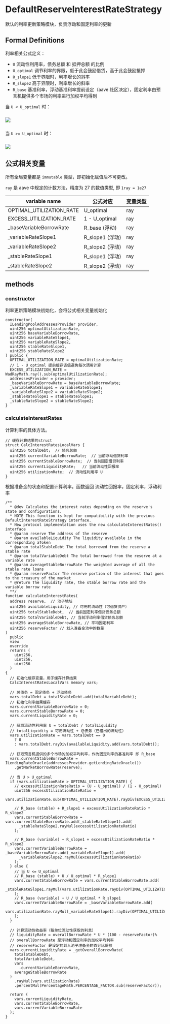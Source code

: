 # DefaultReserveInterestRateStrategy

默认的利率更新策略模块，负责浮动和固定利率的更新

## Formal Definitions

利率相关公式定义：

- `U` 流动性利用率，债务总额 和 抵押总额 的比例
- `U_optimal` 调节利率的界限，低于此会鼓励借贷，高于此会鼓励抵押
- `R_slope1` 低于界限时，利率增长的斜率
- `R_slope2` 高于界限时，利率增长的斜率
- `R_base` 基准利率，浮动基准利率提前设定（aave 社区决定），固定利率由预言机提供多个市场的利率进行加权平均得到

当 `U < U_optimal` 时：

<!-- $R_{t}=R_{base}+\frac{U_t}{U_{optimal}}R_{slope1}$ -->
<img src="https://render.githubusercontent.com/render/math?math=R_{t}=R_{base}%2B\frac{U_t}{U_{optimal}}R_{slope1}" style="display: block;margin: 24px auto;" />

当 `U >= U_optimal` 时：

<!-- $R_{t}=R_{base}+R_{slope1}+\frac{U_t-U_{optimal}}{1-U_{optimal}}R_{slope2}$ -->
<img src="https://render.githubusercontent.com/render/math?math=R_{t}=R_{base}%2BR_{slope1}%2B\frac{U_t-U_{optimal}}{1-U_{optimal}}R_{slope2}" style="display: block;margin: 24px auto;" />

## 公式相关变量

所有全局变量都是 `immutable` 类型，即初始化赋值后不可更改。

`ray` 是 aave 中规定的计数方法，精度为 27 的数值类型, 即 `1ray = 1e27`

| variable name            | 公式对应        | 变量类型 |
| ------------------------ | --------------- | -------- |
| OPTIMAL_UTILIZATION_RATE | U_optimal       | ray      |
| EXCESS_UTILIZATION_RATE  | 1 - U_optimal   | ray      |
| \_baseVariableBorrowRate | R_base (浮动)   | ray      |
| \_variableRateSlope1     | R_slope1 (浮动) | ray      |
| \_variableRateSlope2     | R_slope2 (浮动) | ray      |
| \_stableRateSlope1       | R_slope1 (浮动) | ray      |
| \_stableRateSlope2       | R_slope2 (浮动) | ray      |

## methods

### constructor

利率更新策略模块初始化，会将公式相关变量初始化

```solidity
constructor(
  ILendingPoolAddressesProvider provider,
  uint256 optimalUtilizationRate,
  uint256 baseVariableBorrowRate,
  uint256 variableRateSlope1,
  uint256 variableRateSlope2,
  uint256 stableRateSlope1,
  uint256 stableRateSlope2
) public {
  OPTIMAL_UTILIZATION_RATE = optimalUtilizationRate;
  // 1 - U_optimal 提前缓存该值避免每次调用计算
  EXCESS_UTILIZATION_RATE = WadRayMath.ray().sub(optimalUtilizationRate);
  addressesProvider = provider;
  _baseVariableBorrowRate = baseVariableBorrowRate;
  _variableRateSlope1 = variableRateSlope1;
  _variableRateSlope2 = variableRateSlope2;
  _stableRateSlope1 = stableRateSlope1;
  _stableRateSlope2 = stableRateSlope2;
}
```

### calculateInterestRates

计算利率的具体方法。

```solidity
// 缓存计算结果的struct
struct CalcInterestRatesLocalVars {
  uint256 totalDebt;  // 债务总额
  uint256 currentVariableBorrowRate;  // 当前浮动借贷利率
  uint256 currentStableBorrowRate;  // 当前固定借贷利率
  uint256 currentLiquidityRate;   // 当前流动性回报率
  uint256 utilizationRate;  // 流动性利用率 U
}
```

根据准备金的状态和配置计算利率。函数返回 流动性回报率，固定利率，浮动利率

```solidity
/**
  * @dev Calculates the interest rates depending on the reserve's state and configurations.
  * NOTE This function is kept for compatibility with the previous DefaultInterestRateStrategy interface.
  * New protocol implementation uses the new calculateInterestRates() interface
  * @param reserve The address of the reserve
  * @param availableLiquidity The liquidity available in the corresponding aToken
  * @param totalStableDebt The total borrowed from the reserve a stable rate
  * @param totalVariableDebt The total borrowed from the reserve at a variable rate
  * @param averageStableBorrowRate The weighted average of all the stable rate loans
  * @param reserveFactor The reserve portion of the interest that goes to the treasury of the market
  * @return The liquidity rate, the stable borrow rate and the variable borrow rate
  **/
function calculateInterestRates(
  address reserve,  // 池子地址
  uint256 availableLiquidity, // 可用的流动性（可借贷资产）
  uint256 totalStableDebt,  // 当前固定利率借贷债务总额
  uint256 totalVariableDebt, // 当前浮动利率借贷债务总额
  uint256 averageStableBorrowRate, // 平均固定利率
  uint256 reserveFactor // 划入准备金池中的数量
)
  public
  view
  override
  returns (
    uint256,
    uint256,
    uint256
  )
{
  // 初始化缓存变量，用于缓存计算结果
  CalcInterestRatesLocalVars memory vars;

  // 总债务 = 固定债务 + 浮动债务
  vars.totalDebt = totalStableDebt.add(totalVariableDebt);
  // 初始化利率结果缓存
  vars.currentVariableBorrowRate = 0;
  vars.currentStableBorrowRate = 0;
  vars.currentLiquidityRate = 0;

  // 获取流动性利用率 U = totalDebt / totalLiquidity
  // totalLiquidity = 可用流动性 + 总债务（已借出的流动性）
  vars.utilizationRate = vars.totalDebt == 0
    ? 0
    : vars.totalDebt.rayDiv(availableLiquidity.add(vars.totalDebt));

  // 获取预言机提供的多个市场的加权平均利率，作为固定利率的基准利率 即 R_base
  vars.currentStableBorrowRate = ILendingRateOracle(addressesProvider.getLendingRateOracle())
    .getMarketBorrowRate(reserve);

  // 当 U > U_optimal
  if (vars.utilizationRate > OPTIMAL_UTILIZATION_RATE) {
    // excessUtilizationRateRatio = (U - U_optimal) / (1 - U_optimal)
    uint256 excessUtilizationRateRatio =
      vars.utilizationRate.sub(OPTIMAL_UTILIZATION_RATE).rayDiv(EXCESS_UTILIZATION_RATE);

    // R_base (stable) + R_slope1 + excessUtilizationRateRatio * R_slope2
    vars.currentStableBorrowRate = vars.currentStableBorrowRate.add(_stableRateSlope1).add(
      _stableRateSlope2.rayMul(excessUtilizationRateRatio)
    );

    // R_base (variable) + R_slope1 + excessUtilizationRateRatio * R_slope2
    vars.currentVariableBorrowRate = _baseVariableBorrowRate.add(_variableRateSlope1).add(
      _variableRateSlope2.rayMul(excessUtilizationRateRatio)
    );
  } else {
    // 当 U <= U_optimal
    // R_base (stable) + U / U_optimal * R_slope1
    vars.currentStableBorrowRate = vars.currentStableBorrowRate.add(
      _stableRateSlope1.rayMul(vars.utilizationRate.rayDiv(OPTIMAL_UTILIZATION_RATE))
    );
    // R_base (variable) + U / U_optimal * R_slope1
    vars.currentVariableBorrowRate = _baseVariableBorrowRate.add(
      vars.utilizationRate.rayMul(_variableRateSlope1).rayDiv(OPTIMAL_UTILIZATION_RATE)
    );
  }

  // 计算流动性收益率（每单位流动性获取的利息）
  // liquidityRate = overallBorrowRate * U * (100 - reserveFactor)%
  // overallBorrowRate 是浮动和固定利率的加权平均利率
  // reserveFactor 是设定的划入池子准备金的百分比份额
  vars.currentLiquidityRate = _getOverallBorrowRate(
    totalStableDebt,
    totalVariableDebt,
    vars
      .currentVariableBorrowRate,
    averageStableBorrowRate
  )
    .rayMul(vars.utilizationRate)
    .percentMul(PercentageMath.PERCENTAGE_FACTOR.sub(reserveFactor));

  return (
    vars.currentLiquidityRate,
    vars.currentStableBorrowRate,
    vars.currentVariableBorrowRate
  );
}
```
